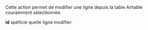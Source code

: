 Cette action permet de modifier une ligne depuis la table Airtable couramment selectionnée.

**id** spéficie quelle ligne modifier.